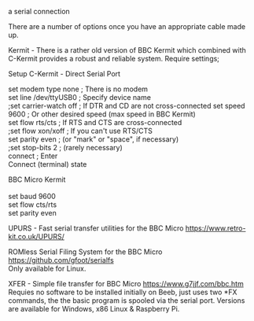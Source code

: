 a serial connection

There are a number of options once you have an appropriate cable made up.

Kermit - There is a rather old version of BBC Kermit which combined with C-Kermit provides a robust and reliable system.
Require settings;

Setup C-Kermit - Direct Serial Port

set modem type none        ; There is no modem<br>
set line /dev/ttyUSB0        ; Specify device name<br>
;set carrier-watch off      ; If DTR and CD are not cross-connected
set speed 9600            ; Or other desired speed (max speed in BBC Kermit)<br>
set flow rts/cts           ; If RTS and CTS are cross-connected<br>
;set flow xon/xoff          ; If you can't use RTS/CTS<br>
set parity even            ; (or "mark" or "space", if necessary)<br>
;set stop-bits 2            ; (rarely necessary)<br>
connect                    ; Enter<br> Connect (terminal) state

BBC Micro Kermit<br><br>
set baud 9600<br>
set flow cts/rts<br>
set parity even<br>

UPURS - Fast serial transfer utilities for the BBC Micro
https://www.retro-kit.co.uk/UPURS/

ROMless Serial Filing System for the BBC Micro
https://github.com/gfoot/serialfs<br>
Only available for Linux.

XFER - Simple file transfer for BBC Micro
https://www.g7jjf.com/bbc.htm<br>
Requies no software to be installed initially on Beeb, just uses two *FX commands, the the basic program is spooled via the serial port. Versions are available for Windows, x86 Linux & Raspberry Pi.